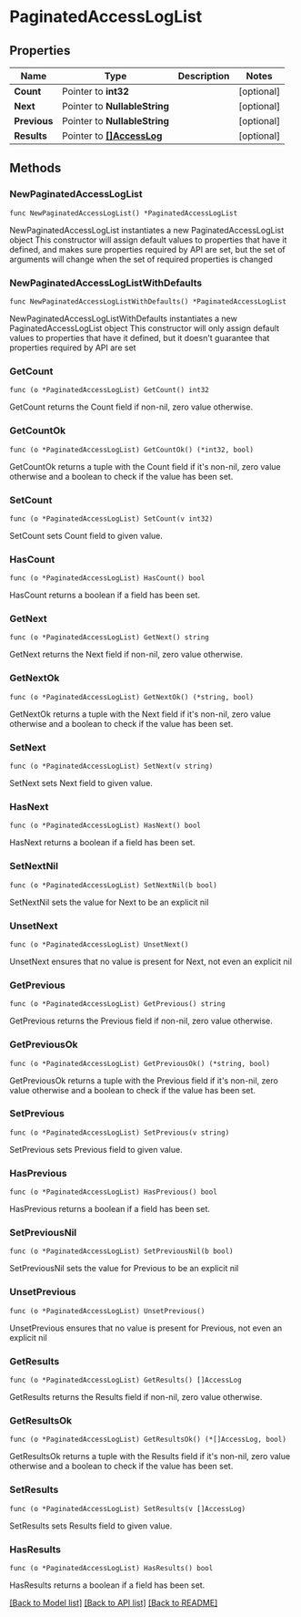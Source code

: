 # PaginatedAccessLogList

## Properties

Name | Type | Description | Notes
------------ | ------------- | ------------- | -------------
**Count** | Pointer to **int32** |  | [optional] 
**Next** | Pointer to **NullableString** |  | [optional] 
**Previous** | Pointer to **NullableString** |  | [optional] 
**Results** | Pointer to [**[]AccessLog**](AccessLog.md) |  | [optional] 

## Methods

### NewPaginatedAccessLogList

`func NewPaginatedAccessLogList() *PaginatedAccessLogList`

NewPaginatedAccessLogList instantiates a new PaginatedAccessLogList object
This constructor will assign default values to properties that have it defined,
and makes sure properties required by API are set, but the set of arguments
will change when the set of required properties is changed

### NewPaginatedAccessLogListWithDefaults

`func NewPaginatedAccessLogListWithDefaults() *PaginatedAccessLogList`

NewPaginatedAccessLogListWithDefaults instantiates a new PaginatedAccessLogList object
This constructor will only assign default values to properties that have it defined,
but it doesn't guarantee that properties required by API are set

### GetCount

`func (o *PaginatedAccessLogList) GetCount() int32`

GetCount returns the Count field if non-nil, zero value otherwise.

### GetCountOk

`func (o *PaginatedAccessLogList) GetCountOk() (*int32, bool)`

GetCountOk returns a tuple with the Count field if it's non-nil, zero value otherwise
and a boolean to check if the value has been set.

### SetCount

`func (o *PaginatedAccessLogList) SetCount(v int32)`

SetCount sets Count field to given value.

### HasCount

`func (o *PaginatedAccessLogList) HasCount() bool`

HasCount returns a boolean if a field has been set.

### GetNext

`func (o *PaginatedAccessLogList) GetNext() string`

GetNext returns the Next field if non-nil, zero value otherwise.

### GetNextOk

`func (o *PaginatedAccessLogList) GetNextOk() (*string, bool)`

GetNextOk returns a tuple with the Next field if it's non-nil, zero value otherwise
and a boolean to check if the value has been set.

### SetNext

`func (o *PaginatedAccessLogList) SetNext(v string)`

SetNext sets Next field to given value.

### HasNext

`func (o *PaginatedAccessLogList) HasNext() bool`

HasNext returns a boolean if a field has been set.

### SetNextNil

`func (o *PaginatedAccessLogList) SetNextNil(b bool)`

 SetNextNil sets the value for Next to be an explicit nil

### UnsetNext
`func (o *PaginatedAccessLogList) UnsetNext()`

UnsetNext ensures that no value is present for Next, not even an explicit nil
### GetPrevious

`func (o *PaginatedAccessLogList) GetPrevious() string`

GetPrevious returns the Previous field if non-nil, zero value otherwise.

### GetPreviousOk

`func (o *PaginatedAccessLogList) GetPreviousOk() (*string, bool)`

GetPreviousOk returns a tuple with the Previous field if it's non-nil, zero value otherwise
and a boolean to check if the value has been set.

### SetPrevious

`func (o *PaginatedAccessLogList) SetPrevious(v string)`

SetPrevious sets Previous field to given value.

### HasPrevious

`func (o *PaginatedAccessLogList) HasPrevious() bool`

HasPrevious returns a boolean if a field has been set.

### SetPreviousNil

`func (o *PaginatedAccessLogList) SetPreviousNil(b bool)`

 SetPreviousNil sets the value for Previous to be an explicit nil

### UnsetPrevious
`func (o *PaginatedAccessLogList) UnsetPrevious()`

UnsetPrevious ensures that no value is present for Previous, not even an explicit nil
### GetResults

`func (o *PaginatedAccessLogList) GetResults() []AccessLog`

GetResults returns the Results field if non-nil, zero value otherwise.

### GetResultsOk

`func (o *PaginatedAccessLogList) GetResultsOk() (*[]AccessLog, bool)`

GetResultsOk returns a tuple with the Results field if it's non-nil, zero value otherwise
and a boolean to check if the value has been set.

### SetResults

`func (o *PaginatedAccessLogList) SetResults(v []AccessLog)`

SetResults sets Results field to given value.

### HasResults

`func (o *PaginatedAccessLogList) HasResults() bool`

HasResults returns a boolean if a field has been set.


[[Back to Model list]](../README.md#documentation-for-models) [[Back to API list]](../README.md#documentation-for-api-endpoints) [[Back to README]](../README.md)


